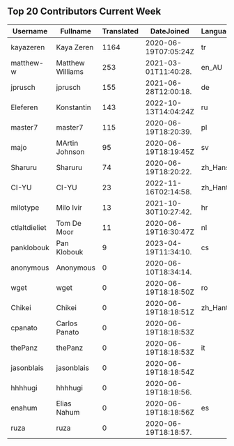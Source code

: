 ## Top 20 Contributors Current Week ##
|Username|Fullname|Translated|DateJoined|Language|
|--------|--------|----------|----------|-------|
|kayazeren|Kaya Zeren|1164|2020-06-19T07:05:24Z|tr|
|matthew-w|Matthew Williams|253|2021-03-01T11:40:28.|en_AU|
|jprusch|jprusch|155|2021-06-28T12:00:18.|de|
|Eleferen|Konstantin|143|2022-10-13T14:04:24Z|ru|
|master7|master7|115|2020-06-19T18:20:39.|pl|
|majo|MArtin Johnson|95|2020-06-19T18:19:45Z|sv|
|Sharuru|Sharuru|74|2020-06-19T18:20:22.|zh_Hans|
|CI-YU|CI-YU|23|2022-11-16T02:14:58.|zh_Hant|
|milotype|Milo Ivir|13|2021-10-30T10:27:42.|hr|
|ctlaltdieliet|Tom De Moor|11|2020-06-19T16:30:47Z|nl|
|panklobouk|Pan Klobouk|9|2023-04-19T11:34:10.|cs|
|anonymous|Anonymous|0|2020-06-10T18:34:14.||
|wget|wget|0|2020-06-19T18:18:50Z|ro|
|Chikei|Chikei|0|2020-06-19T18:18:51Z|zh_Hant|
|cpanato|Carlos Panato|0|2020-06-19T18:18:53Z||
|thePanz|thePanz|0|2020-06-19T18:18:53Z|it|
|jasonblais|jasonblais|0|2020-06-19T18:18:54Z||
|hhhhugi|hhhhugi|0|2020-06-19T18:18:56.||
|enahum|Elias  Nahum|0|2020-06-19T18:18:56Z|es|
|ruza|ruza|0|2020-06-19T18:18:57.||
